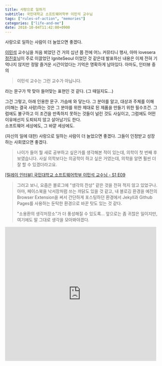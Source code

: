 ```yaml
---
title: 사랑으로 일하기
subtitle: 국민대학교 소프트웨어학부 이민석 교수님
tags: ["rules-of-action", "memories"]
categories: ["life-and-me"]
date: 2018-10-04T11:42:00+0900
---
```

사랑으로 일하는 사람이 더 늘었으면 좋겠다.

[이민석] 교수님을 처음 뵈었던 건 거의 십년 쯤 전에 어느 커뮤티니 행사,
아마 lovesera [정진호]님이 주로 이끌었던 IgniteSeoul 이었던 것 같은데
발표하신 내용은 이제 전혀 기억나지 않지만 정말 즐거운 시간이었다는
기억은 명확하게 남아있다. 아마도, 인터뷰 중의

> 이민석 교수는 그런 교수가 아닙니다.

라는 문구가 딱 맞아 들어맞는 표현인 것 같다. (그 때일지도...)


그건 그렇고, 아래 인용한 문구. 가슴에 와 닿는다. 그 분야를 알고,
대상과 주체를 이해(이해는 결국 사랑)하는 것은 그 분야를 위한 제대로
된 제품을 만들기 위한 필수조건. 그럼에도 불구하고 이 조건을 만족하지
못하는 것들이 널린 것도 사실이고, 그럼에도 어떤 이유에선지 도퇴되지
않고 살아남기도 한다.  
소프트웨어 세상에도, 그 바깥 세상에도.

(자신의 일에 대한) 사랑으로 일하는 사람이 더 늘었으면 좋겠다. 그들이
인정받고 성장하는 사회였으면 좋겠다.

> 나이가 들어 뭘 새로 공부하고 싶은가를 생각해본 적이 있는데, 의학이
> 첫 번째 후보였습니다. 사실 의학보다는 의공학이 하고 싶은 거였는데,
> 의학을 알면 훨씬 더 잘 할 수 있겠더라고요.

[\[릴레이 인터뷰\] 국민대학교 소프트웨어학부 이민석 교수님 - S1 E09](http://monthly-jiandson.tistory.com/m/24)

> 그러고 보니, 요즘은 블로그에 "생각의 잔상" 같은 것을 전혀 적지 않고
> 있었구나. 아마, 페이스북을 낙서장처럼 쓰는 까닭도 있을 것 같고, 내
> 블로깅 환경을 예전의 Browser Extension을 써서 간단하게 포스팅하던
> 환경에서 Jekyll과 Github Pages를 사용하는 둔탁한 환경으로 바꾼 탓도
> 있는 것 같다.
> 
> "소용환의 생각저장소"가 더 풍성해질 수 있도록... 앞으로는 좀 귀찮은
> 일이지만, 여기에도 말 그대로 생각을 모아봐야겠다.


[이민석]:http://hl1itj.tistory.com/
[정진호]:http://lovesera.tistory.com/

<iframe src="https://www.facebook.com/plugins/post.php?href=https%3A%2F%2Fwww.facebook.com%2Fyonghwan.so%2Fposts%2F2296185923729233&width=500" width="500" height="442" style="border:none;overflow:hidden" scrolling="no" frameborder="0" allowTransparency="true" allow="encrypted-media"></iframe>

